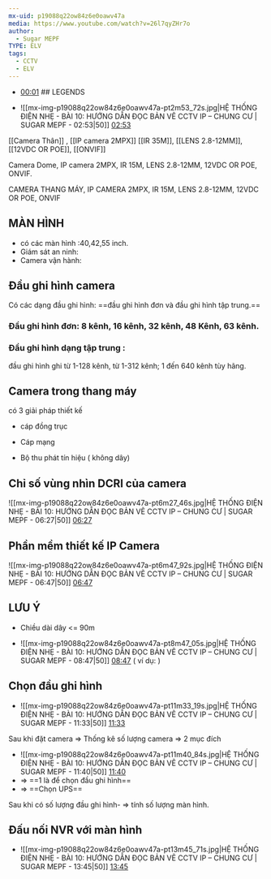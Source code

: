 ```yaml
---
mx-uid: p19088q22ow84z6e0oawv47a
media: https://www.youtube.com/watch?v=26l7qyZHr7o
author:
  - Sugar MEPF
TYPE: ELV
tags:
  - CCTV
  - ELV
---
```


- [00:01](https://www.youtube.com/watch?v=yf5gsqevRsg#t=00:01.78) ## LEGENDS

- ![[mx-img-p19088q22ow84z6e0oawv47a-pt2m53_72s.jpg|HỆ THỐNG ĐIỆN NHẸ - BÀI 10: HƯỚNG DẪN ĐỌC BẢN VẼ CCTV IP – CHUNG CƯ  | SUGAR MEPF - 02:53|50]] [02:53](https://www.youtube.com/watch?v=26l7qyZHr7o#t=02:53.72) 

 [[Camera Thân]] , [[IP camera 2MPX]] [[IR 35M]], [[LENS 2.8-12MM]], [[12VDC OR POE]], [[ONVIF]]

Camera Dome, IP camera 2MPX, IR 15M, LENS 2.8-12MM, 12VDC OR POE, ONVIF.


CAMERA THANG MÁY, IP CAMERA 2MPX, IR 15M, LENS 2.8-12MM, 12VDC OR POE, ONVIF

## MÀN HÌNH

- có các màn hình :40,42,55 inch.
- Giám sát an ninh: 
- Camera vận hành: 
## Đầu ghi hình camera

 Có các dạng đầu ghi hình: ==đầu ghi hình đơn và đầu ghi hình tập trung.==
### Đầu ghi hình đơn: 8 kênh, 16 kênh, 32 kênh, 48 Kênh, 63 kênh.

### Đầu ghi hình dạng tập trung :
đầu ghi hình ghi từ 1-128 kênh, từ 1-312 kênh; 1 đến 640 kênh tùy hãng.

## Camera trong thang máy
có 3 giải pháp thiết kế

- cáp đồng trục

- Cáp mạng

- Bộ thu phát tín hiệu ( không dây)

## Chỉ số vùng nhìn DCRI của camera
 ![[mx-img-p19088q22ow84z6e0oawv47a-pt6m27_46s.jpg|HỆ THỐNG ĐIỆN NHẸ - BÀI 10: HƯỚNG DẪN ĐỌC BẢN VẼ CCTV IP – CHUNG CƯ  | SUGAR MEPF - 06:27|50]] [06:27](https://www.youtube.com/watch?v=26l7qyZHr7o#t=06:27.46) 
## Phần mềm thiết kế IP Camera
![[mx-img-p19088q22ow84z6e0oawv47a-pt6m47_92s.jpg|HỆ THỐNG ĐIỆN NHẸ - BÀI 10: HƯỚNG DẪN ĐỌC BẢN VẼ CCTV IP – CHUNG CƯ  | SUGAR MEPF - 06:47|50]] [06:47](https://www.youtube.com/watch?v=26l7qyZHr7o#t=06:47.92) 

## LƯU Ý
- Chiều dài dây <= 90m

- ![[mx-img-p19088q22ow84z6e0oawv47a-pt8m47_05s.jpg|HỆ THỐNG ĐIỆN NHẸ - BÀI 10: HƯỚNG DẪN ĐỌC BẢN VẼ CCTV IP – CHUNG CƯ  | SUGAR MEPF - 08:47|50]] [08:47](https://www.youtube.com/watch?v=26l7qyZHr7o#t=08:47.05) 
 ( ví dụ: )

## Chọn đầu ghi hình

- ![[mx-img-p19088q22ow84z6e0oawv47a-pt11m33_19s.jpg|HỆ THỐNG ĐIỆN NHẸ - BÀI 10: HƯỚNG DẪN ĐỌC BẢN VẼ CCTV IP – CHUNG CƯ  | SUGAR MEPF - 11:33|50]] [11:33](https://www.youtube.com/watch?v=26l7qyZHr7o#t=11:33.19) 


Sau khi đặt camera => Thống kê số lượng camera => 2 mục đích
- ![[mx-img-p19088q22ow84z6e0oawv47a-pt11m40_84s.jpg|HỆ THỐNG ĐIỆN NHẸ - BÀI 10: HƯỚNG DẪN ĐỌC BẢN VẼ CCTV IP – CHUNG CƯ  | SUGAR MEPF - 11:40|50]] [11:40](https://www.youtube.com/watch?v=26l7qyZHr7o#t=11:40.84) 
- => ==1 là để chọn đầu ghi hình==
- => ==Chọn UPS==

Sau khi có số lượng đầu ghi hình- => tính số lượng màn hình.

## Đấu nối NVR với màn hình

- ![[mx-img-p19088q22ow84z6e0oawv47a-pt13m45_71s.jpg|HỆ THỐNG ĐIỆN NHẸ - BÀI 10: HƯỚNG DẪN ĐỌC BẢN VẼ CCTV IP – CHUNG CƯ  | SUGAR MEPF - 13:45|50]] [13:45](https://www.youtube.com/watch?v=26l7qyZHr7o#t=13:45.71) 


